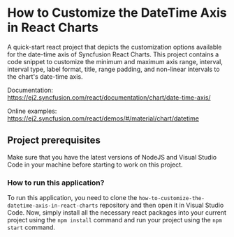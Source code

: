 # How to Customize the DateTime Axis in React Charts

A quick-start react project that depicts the customization options available for the date-time axis of Syncfusion React Charts.  This project contains a code snippet to customize the minimum and maximum axis range, interval, interval type, label format, title, range padding, and non-linear intervals to the chart's date-time axis.

Documentation: https://ej2.syncfusion.com/react/documentation/chart/date-time-axis/

Online examples: https://ej2.syncfusion.com/react/demos/#/material/chart/datetime

## Project prerequisites

Make sure that you have the latest versions of NodeJS and Visual Studio Code in your machine before starting to work on this project.

### How to run this application?

To run this application, you need to clone the `how-to-customize-the-datetime-axis-in-react-charts` repository and then open it in Visual Studio Code. Now, simply install all the necessary react packages into your current project using the `npm install` command and run your project using the `npm start` command.
